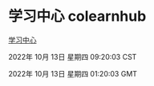 # 学习中心 colearnhub
[学习中心](http://27.19.33.125:56308/colearnhub/)

2022年 10月 13日 星期四 09:20:03 CST

2022年 10月 13日 星期四 01:20:03 GMT
